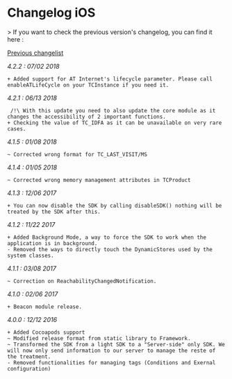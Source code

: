 Changelog iOS
=============

<div class="warning"></div>
>  If you want to check the previous version's changelog, you can find it here :

[Previous changelist](../res/changelog_iOS_3.md)

*4.2.2 : 07/02 2018*

	+ Added support for AT Internet's lifecycle parameter. Please call enableATLifeCycle on your TCInstance if you need it.

*4.2.1 : 06/13 2018*

	 /!\ With this update you need to also update the core module as it changes the accessibility of 2 important functions.
	+ Checking the value of TC_IDFA as it can be unavailable on very rare cases.

*4.1.5 : 01/08 2018*

	~ Corrected wrong format for TC_LAST_VISIT/MS

*4.1.4 : 01/05 2018*

	~ Corrected wrong memory management attributes in TCProduct

*4.1.3 : 12/06 2017*

	+ You can now disable the SDK by calling disableSDK() nothing will be treated by the SDK after this.

*4.1.2 : 11/22 2017*

	+ Added Background Mode, a way to force the SDK to work when the application is in background.
	- Removed the ways to directly touch the DynamicStores used by the system classes.

*4.1.1 : 03/08 2017*

	~ Correction on ReachabilityChangedNotification.

*4.1.0 : 02/06 2017*

	+ Beacon module release.

*4.0.0 : 12/12 2016*

    + Added Cocoapods support
    ~ Modified release format from static library to Framework.
    ~ Transformed the SDK from a light SDK to a "Server-side" only SDK. We will now only send information to our server to manage the reste of the treatment.
    - Removed functionalities for managing tags (Conditions and Exernal configuration)
